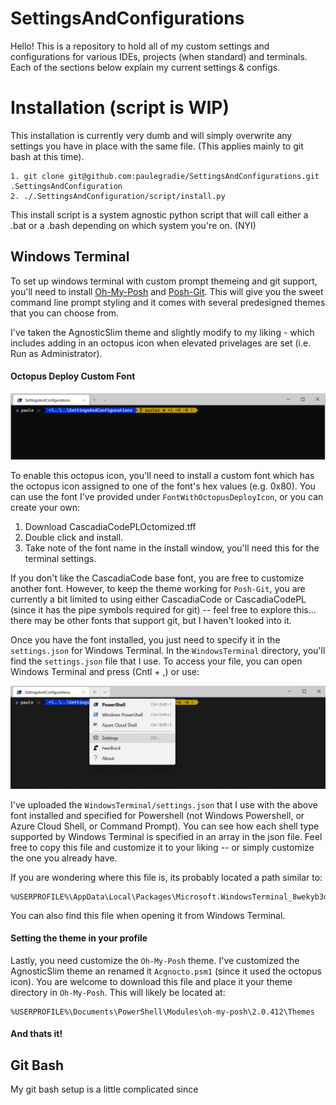 # SettingsAndConfigurations

Hello! This is a repository to hold all of my custom settings and configurations for various IDEs, projects (when standard) and terminals. Each of the sections below explain my current settings & configs.

# Installation (script is WIP)

This installation is currently very dumb and will simply overwrite any settings you have in place with the same file. (This applies mainly to git bash at this time).

    1. git clone git@github.com:paulegradie/SettingsAndConfigurations.git .SettingsAndConfiguration
    2. ./.SettingsAndConfiguration/script/install.py

This install script is a system agnostic python script that will call either a .bat or a .bash depending on which system you're on. (NYI)

## Windows Terminal

To set up windows terminal with custom prompt themeing and git support, you'll need to install [Oh-My-Posh](https://github.com/JanDeDobbeleer/oh-my-posh) and [Posh-Git](https://github.com/dahlbyk/posh-git). This will give you the sweet command line prompt styling and it comes with several predesigned themes that you can choose from.

I've taken the AgnosticSlim theme and slightly modify to my liking - which includes adding in an octopus icon when elevated privelages are set (i.e. Run as Administrator).

#### Octopus Deploy Custom Font

![Octopus](./WindowsTerminal/images/themeExample.png)

To enable this octopus icon, you'll need to install a custom font which has the octopus icon assigned to one of the font's hex values (e.g. 0x80). You can use the font I've provided under `FontWithOctopusDeployIcon`, or you can create your own:

1. Download CascadiaCodePLOctomized.tff
2. Double click and install.
3. Take note of the font name in the install window, you'll need this for the terminal settings.

If you don't like the CascadiaCode base font, you are free to customize another font. However, to keep the theme working for `Posh-Git`, you are currently a bit limited to using either CascadiaCode or CascadiaCodePL (since it has the pipe symbols required for git) -- feel free to explore this... there may be other fonts that support git, but I haven't looked into it.

Once you have the font installed, you just need to specify it in the `settings.json` for Windows Terminal. In the `WindowsTerminal` directory, you'll find the `settings.json` file that I use. To access your file, you can open Windows Terminal and press (Cntl + ,) or use:

![settings](./WindowsTerminal/images/accessSettings.png)

I've uploaded the `WindowsTerminal/settings.json` that I use with the above font installed and specified for Powershell (not Windows Powershell, or Azure Cloud Shell, or Command Prompt). You can see how each shell type supported by Windows Terminal is specified in an array in the json file. Feel free to copy this file and customize it to your liking -- or simply customize the one you already have.

If you are wondering where this file is, its probably located a path similar to:

    %USERPROFILE%\AppData\Local\Packages\Microsoft.WindowsTerminal_8wekyb3d8bbwe\LocalState\settings.json

You can also find this file when opening it from Windows Terminal.

#### Setting the theme in your profile

Lastly, you need customize the `Oh-My-Posh` theme. I've customized the AgnosticSlim theme an renamed it `Acgnocto.psm1` (since it used the octopus icon). You are welcome to download this file and place it your theme directory in `Oh-My-Posh`. This will likely be located at:

    %USERPROFILE%\Documents\PowerShell\Modules\oh-my-posh\2.0.412\Themes

#### And thats it!

## Git Bash

My git bash setup is a little complicated since
